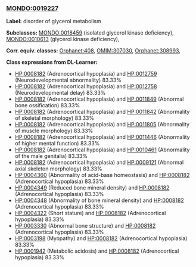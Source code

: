
### [MONDO:0019227](http://purl.obolibrary.org/obo/MONDO_0019227)
**Label:** disorder of glycerol metabolism

**Subclasses:** [MONDO:0018459](http://purl.obolibrary.org/obo/MONDO_0018459) (isolated glycerol kinase deficiency), [MONDO:0010613](http://purl.obolibrary.org/obo/MONDO_0010613) (glycerol kinase deficiency), 

**Corr. equiv. classes:** [Orphanet:408](http://www.orpha.net/ORDO/Orphanet_408), [OMIM:307030](http://purl.obolibrary.org/obo/OMIM_307030), [Orphanet:308993](http://www.orpha.net/ORDO/Orphanet_308993), 

**Class expressions from DL-Learner:**

- [HP:0008182](http://purl.obolibrary.org/obo/HP_0008182) (Adrenocortical hypoplasia) and [HP:0012759](http://purl.obolibrary.org/obo/HP_0012759) (Neurodevelopmental abnormality) 83.33%
- [HP:0008182](http://purl.obolibrary.org/obo/HP_0008182) (Adrenocortical hypoplasia) and [HP:0012758](http://purl.obolibrary.org/obo/HP_0012758) (Neurodevelopmental delay) 83.33%
- [HP:0008182](http://purl.obolibrary.org/obo/HP_0008182) (Adrenocortical hypoplasia) and [HP:0011849](http://purl.obolibrary.org/obo/HP_0011849) (Abnormal bone ossification) 83.33%
- [HP:0008182](http://purl.obolibrary.org/obo/HP_0008182) (Adrenocortical hypoplasia) and [HP:0011842](http://purl.obolibrary.org/obo/HP_0011842) (Abnormality of skeletal morphology) 83.33%
- [HP:0008182](http://purl.obolibrary.org/obo/HP_0008182) (Adrenocortical hypoplasia) and [HP:0011805](http://purl.obolibrary.org/obo/HP_0011805) (Abnormality of muscle morphology) 83.33%
- [HP:0008182](http://purl.obolibrary.org/obo/HP_0008182) (Adrenocortical hypoplasia) and [HP:0011446](http://purl.obolibrary.org/obo/HP_0011446) (Abnormality of higher mental function) 83.33%
- [HP:0008182](http://purl.obolibrary.org/obo/HP_0008182) (Adrenocortical hypoplasia) and [HP:0010461](http://purl.obolibrary.org/obo/HP_0010461) (Abnormality of the male genitalia) 83.33%
- [HP:0008182](http://purl.obolibrary.org/obo/HP_0008182) (Adrenocortical hypoplasia) and [HP:0009121](http://purl.obolibrary.org/obo/HP_0009121) (Abnormal axial skeleton morphology) 83.33%
- [HP:0004360](http://purl.obolibrary.org/obo/HP_0004360) (Abnormality of acid-base homeostasis) and [HP:0008182](http://purl.obolibrary.org/obo/HP_0008182) (Adrenocortical hypoplasia) 83.33%
- [HP:0004349](http://purl.obolibrary.org/obo/HP_0004349) (Reduced bone mineral density) and [HP:0008182](http://purl.obolibrary.org/obo/HP_0008182) (Adrenocortical hypoplasia) 83.33%
- [HP:0004348](http://purl.obolibrary.org/obo/HP_0004348) (Abnormality of bone mineral density) and [HP:0008182](http://purl.obolibrary.org/obo/HP_0008182) (Adrenocortical hypoplasia) 83.33%
- [HP:0004322](http://purl.obolibrary.org/obo/HP_0004322) (Short stature) and [HP:0008182](http://purl.obolibrary.org/obo/HP_0008182) (Adrenocortical hypoplasia) 83.33%
- [HP:0003330](http://purl.obolibrary.org/obo/HP_0003330) (Abnormal bone structure) and [HP:0008182](http://purl.obolibrary.org/obo/HP_0008182) (Adrenocortical hypoplasia) 83.33%
- [HP:0003198](http://purl.obolibrary.org/obo/HP_0003198) (Myopathy) and [HP:0008182](http://purl.obolibrary.org/obo/HP_0008182) (Adrenocortical hypoplasia) 83.33%
- [HP:0001942](http://purl.obolibrary.org/obo/HP_0001942) (Metabolic acidosis) and [HP:0008182](http://purl.obolibrary.org/obo/HP_0008182) (Adrenocortical hypoplasia) 83.33%


